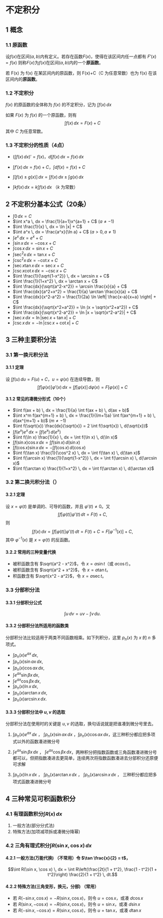 # 不定积分

## 1 概念

### 1.1 原函数

设$f(x)$在区间$(a,b)$内有定义。若存在函数$F(x)$，使得在该区间内任一点都有  $F'(x)=f(x)$  则称$F(x)$为$f(x)$在区间$(a,b)$内的一个**原函数**。

若 F(x) 为 f(x) 在某区间内的原函数，则 F(x)+C（C 为任意常数）也为 f(x) 在该区间内的**原函数**。

### 1.2 不定积分

$f(x)$ 的原函数的全体称为 $f(x)$ 的不定积分，记为 $\int f(x) \, dx$

如果 $F(x)$ 为 $f(x)$ 的一个原函数，则有 $$\int f(x) \, dx = F(x) + C$$ 其中 $C$ 为任意常数。

### 1.3 不定积分的性质（4点）

-  $\left ( \int f(x) \, dx \right )' = f(x)$，$d \int f(x) \, dx = f(x) \, dx$

-  $\int f'(x) \, dx = f(x) + C$，$\int df(x) = f(x) + C$

-  $\int [f(x) \pm g(x)] \, dx = \int f(x) \, dx \pm \int g(x) \, dx$

-  $\int k f(x) \, dx = k \int f(x) \, dx$ （$k$ 为常数）

## 2 不定积分基本公式（20条）

- $\int 0 \, dx = C$
- $\int x^a \, dx = \frac{1}{a+1}x^{a+1} + C$ $(a \ne -1)$
- $\int \frac{1}{x} \, dx = \ln |x| + C$
- $\int a^x \, dx = \frac{a^x}{\ln a} + C$ $(a > 0, a \ne 1)$
- $\int e^x \, dx = e^x + C$
- $\int \sin x \, dx = -\cos x + C$
- $\int \cos x \, dx = \sin x + C$
- $\int \sec^2 x \, dx = \tan x + C$
- $\int \csc^2 x \, dx = -\cot x + C$
- $\int \sec x \tan x \, dx = \sec x + C$
- $\int \csc x \cot x \, dx = -\csc x + C$
- $\int \frac{1}{\sqrt{1-x^2}} \, dx = \arcsin x + C$
- $\int \frac{1}{1+x^2} \, dx = \arctan x + C$
- $\int \frac{dx}{\sqrt{a^2-x^2}} = \arcsin \frac{x}{a} + C$
- $\int \frac{dx}{a^2+x^2} = \frac{1}{a} \arctan \frac{x}{a} + C$
- $\int \frac{dx}{x^2-a^2} = \frac{1}{2a} \ln \left| \frac{x-a}{x+a} \right| + C$
- $\int \frac{dx}{\sqrt{x^2+a^2}} = \ln (x + \sqrt{x^2+a^2}) + C$
- $\int \frac{dx}{\sqrt{x^2-a^2}} = \ln |x + \sqrt{x^2-a^2}| + C$
- $\int \sec x \, dx = \ln |\sec x + \tan x| + C$
- $\int \csc x \, dx = -\ln |\csc x + \cot x| + C$

## 3 三种主要积分法

### 3.1 第一换元积分法

#### 3.1.1 定理 
设 $\int f(u) \, du = F(u) + C$，$u = \varphi(x)$ 在连续导数，则
$$\int f[\varphi(x)] \varphi'(x) \, dx = \int f[\varphi(x)] \, d\varphi(x) = F[\varphi(x)] + C$$

#### 3.1.2 常见的凑微分形式（10个）

- $\int f(ax + b) \, dx = \frac{1}{a} \int f(ax + b) \, d(ax + b)$
- $\int x^m f(ax^{m+1} + b) \, dx = \frac{1}{(m+1)a} \int f(ax^{m+1} + b) \, d(ax^{m+1} + b)$ $(m \ne -1)$
- $\int f(\sqrt{x}) \frac{dx}{\sqrt{x}} = 2 \int f(\sqrt{x}) \, d(\sqrt{x})$
- $\int f(e^x) e^x \, dx = \int f(e^x) \, d(e^x)$
- $\int f(\ln x) \frac{1}{x} \, dx = \int f(\ln x) \, d(\ln x)$
- $\int f(\sin x) \cos x \, dx = \int f(\sin x) \, d(\sin x)$
- $\int f(\cos x) \sin x \, dx = -\int f(\cos x) \, d(\cos x)$
- $\int f(\tan x) \frac{1}{\cos^2 x} \, dx = \int f(\tan x) \, d(\tan x)$
- $\int f(\arcsin x) \frac{1}{\sqrt{1-x^2}} \, dx = \int f(\arcsin x) \, d(\arcsin x)$
- $\int f(\arctan x) \frac{1}{1+x^2} \, dx = \int f(\arctan x) \, d(\arctan x)$

### 3.2 第二换元积分法（）

#### 3.2.1 定理
设 $x = \varphi(t)$ 是单调的、可导的函数，并且 $\varphi'(t) \neq 0$。又$$\int f[\varphi(t)] \varphi'(t) \, dt = F(t) + C,$$则$$\int f(x) \, dx = \int f[\varphi(t)] \varphi'(t) \, dt = F(t) + C = F[\varphi^{-1}(x)] + C,$$其中 $\varphi^{-1}(x)$ 是 $x = \varphi(t)$ 的反函数。

#### 3.2.2 常用的三种变量代换

- 被积函数含有 $\sqrt{a^2 - x^2}$，令 $x = a \sin t$（或 $a \cos t$）。
- 被积函数含有 $\sqrt{a^2 + x^2}$，令 $x = a \tan t$。
- 积函数含有 $\sqrt{x^2 - a^2}$，令 $x = a \sec t$。

### 3.3 分部积分法

#### 3.3.1 分部积分公式
   $$\int u \, dv = uv - \int v \, du.$$
   


#### 3.3.2 分部积分法所适用的函数类

分部积分法比较适用于两类不同函数相乘。如下列积分，这里 $p_n(x)$ 为 $x$ 的 $n$ 多项式。
   - $\int p_n(x) e^{ax} \, dx,$
   - $\int p_n(x) \sin ax \, dx,$
   - $\int p_n(x) \cos ax \, dx,$
   - $\int e^{ax} \sin \beta x \, dx,$
   - $\int e^{ax} \cos \beta x \, dx,$
   - $\int p_n(x) \ln x \, dx,$
   - $\int p_n(x) \arctan x \, dx,$
   - $\int p_n(x) \arcsin x \, dx.$

#### 3.3.3 分部积分法中 $u, v$ 的选取
   分部积分法在使用时的关键是 $u, v$ 的选取，换句话说就是把谁凑到微分号里去。

   1. $\int p_n(x) e^{ax} \, dx$ ， $\int p_n(x) \sin ax \, dx$ ，$\int p_n(x) \cos ax \, dx$，这三种积分都应把多项式以外的函数凑进微分号

   2. $\int e^{ax} \sin \beta x \, dx$ ， $\int e^{ax} \cos \beta x \, dx$，两种积分把指数函数或三角函数凑进微分号都可以，但把指数凑进去更简单，连续两次将指数函数凑进去分部积分还原便可求解

   3. $\int p_n(x) \ln x \, dx$ ， $\int p_n(x) \arctan x \, dx$ ， $\int p_n(x) \arcsin x \, dx$ ， 三种积分都应把多项式函数凑进微分号

## 4 三种常见可积函数积分

### 4.1 有理函数积分$\int R(x) \, dx$

1. 一般方法(部分分式法)
2. 特殊方法(加项减项拆或凑微分降幂)

### 4.2 三角有理式积分$\int R(\sin x, \cos x) \, dx$

#### 4.2.1 **一般方法(万能代换)**  （不常用）令 $\tan \frac{x}{2} = t$，  
   $$\int R(\sin x, \cos x) \, dx = \int R\left(\frac{2t}{1 + t^2}, \frac{1 - t^2}{1 + t^2}\right) \frac{2}{1 + t^2} \, dt.$$

#### 4.2.2 **特殊方法(三角变形，换元，分部)**  （常用）

- 若 $R(-\sin x, \cos x) = -R(\sin x, \cos x)$，则令 $u = \cos x$，或凑 $d\cos x$
- 若 $R(\sin x, -\cos x) = -R(\sin x, \cos x)$，则令 $u = \sin x$，或凑 $d\sin x$
- 若 $R(-\sin x, -\cos x) = R(\sin x, \cos x)$，则令 $u = \tan x$，或凑 $d\tan x$